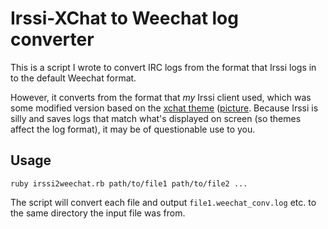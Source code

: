# Irssi-XChat to Weechat log converter

This is a script I wrote to convert IRC logs from the format that Irssi logs in to the default Weechat format. 

However, it converts from the format that *my* Irssi client used, which was some modified version based on the [xchat theme](http://irssi.org/themefiles/xchat.theme) ([picture](http://irssi.org/themefiles/xchat.png). Because Irssi is silly and saves logs that match what's displayed on screen (so themes affect the log format), it may be of questionable use to you.

## Usage

	ruby irssi2weechat.rb path/to/file1 path/to/file2 ...

The script will convert each file and output `file1.weechat_conv.log` etc. to the same directory the input file was from.
